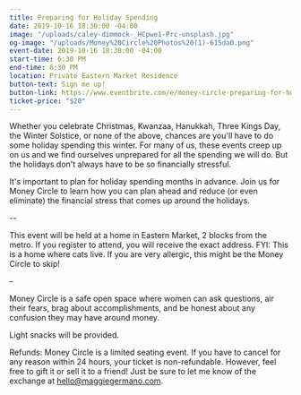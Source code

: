 ```yaml
---
title: Preparing for Holiday Spending
date: 2019-10-16 18:30:00 -04:00
image: "/uploads/caley-dimmock-_HCpwe1-Prc-unsplash.jpg"
og-image: "/uploads/Money%20Circle%20Photos%20(1)-615da0.png"
event-date: 2019-10-16 18:30:00 -04:00
start-time: 6:30 PM
end-time: 8:30 PM
location: Private Eastern Market Residence
button-text: Sign me up!
button-link: https://www.eventbrite.com/e/money-circle-preparing-for-holiday-spending-tickets-72080062407
ticket-price: "$20"
---
```


Whether you celebrate Christmas, Kwanzaa, Hanukkah, Three Kings Day, the Winter Solstice, or none of the above, chances are you'll have to do some holiday spending this winter. For many of us, these events creep up on us and we find ourselves unprepared for all the spending we will do. But the holidays don't always have to be so financially stressful.

It's important to plan for holiday spending months in advance. Join us for Money Circle to learn how you can plan ahead and reduce (or even eliminate) the financial stress that comes up around the holidays.

--

This event will be held at a home in Eastern Market, 2 blocks from the metro. If you register to attend, you will receive the exact address. FYI: This is a home where cats live. If you are very allergic, this might be the Money Circle to skip!

–

Money Circle is a safe open space where women can ask questions, air their fears, brag about accomplishments, and be honest about any confusion they may have around money.

Light snacks will be provided.

Refunds: Money Circle is a limited seating event. If you have to cancel for any reason within 24 hours, your ticket is non-refundable. However, feel free to gift it or sell it to a friend! Just be sure to let me know of the exchange at hello@maggiegermano.com.